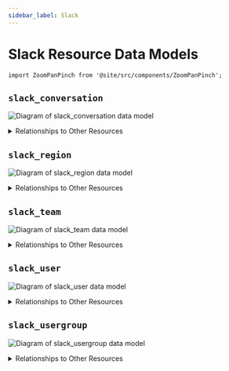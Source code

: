 ```yaml
---
sidebar_label: Slack
---
```


# Slack Resource Data Models

```mdx-code-block
import ZoomPanPinch from '@site/src/components/ZoomPanPinch';
```

## `slack_conversation`

<ZoomPanPinch>

![Diagram of slack_conversation data model](./img/slack_conversation.svg)

</ZoomPanPinch>

<details>
<summary>Relationships to Other Resources</summary>
<div>
<ZoomPanPinch>

![Diagram of slack_conversation resource relationships](./img/slack_conversation_relationships.svg)

</ZoomPanPinch>
</div>
</details>

## `slack_region`

<ZoomPanPinch>

![Diagram of slack_region data model](./img/slack_region.svg)

</ZoomPanPinch>

<details>
<summary>Relationships to Other Resources</summary>
<div>
<ZoomPanPinch>

![Diagram of slack_region resource relationships](./img/slack_region_relationships.svg)

</ZoomPanPinch>
</div>
</details>

## `slack_team`

<ZoomPanPinch>

![Diagram of slack_team data model](./img/slack_team.svg)

</ZoomPanPinch>

<details>
<summary>Relationships to Other Resources</summary>
<div>
<ZoomPanPinch>

![Diagram of slack_team resource relationships](./img/slack_team_relationships.svg)

</ZoomPanPinch>
</div>
</details>

## `slack_user`

<ZoomPanPinch>

![Diagram of slack_user data model](./img/slack_user.svg)

</ZoomPanPinch>

<details>
<summary>Relationships to Other Resources</summary>
<div>
<ZoomPanPinch>

![Diagram of slack_user resource relationships](./img/slack_user_relationships.svg)

</ZoomPanPinch>
</div>
</details>

## `slack_usergroup`

<ZoomPanPinch>

![Diagram of slack_usergroup data model](./img/slack_usergroup.svg)

</ZoomPanPinch>

<details>
<summary>Relationships to Other Resources</summary>
<div>
<ZoomPanPinch>

![Diagram of slack_usergroup resource relationships](./img/slack_usergroup_relationships.svg)

</ZoomPanPinch>
</div>
</details>

